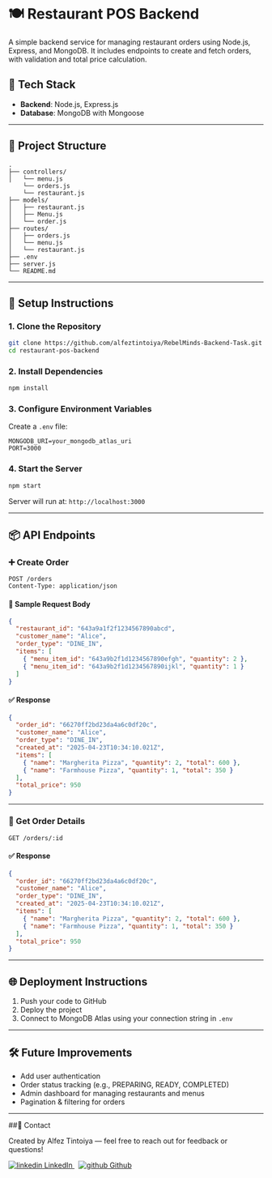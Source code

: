 # 🍽️ Restaurant POS Backend

A simple backend service for managing restaurant orders using Node.js, Express, and MongoDB. It includes endpoints to create and fetch orders, with validation and total price calculation.

## 🚀 Tech Stack

- **Backend**: Node.js, Express.js
- **Database**: MongoDB with Mongoose

---

## 📁 Project Structure

```
.
├── controllers/
│   └── menu.js      
    └── orders.js       
    └── restaurant.js      
├── models/
│   ├── restaurant.js
│   ├── Menu.js
│   └── order.js
├── routes/
│   ├── orders.js
│   └── menu.js
│   └── restaurant.js                 
├── .env
├── server.js
└── README.md
```

---

## 🔧 Setup Instructions

### 1. Clone the Repository

```bash
git clone https://github.com/alfeztintoiya/RebelMinds-Backend-Task.git
cd restaurant-pos-backend
```

### 2. Install Dependencies

```bash
npm install
```

### 3. Configure Environment Variables

Create a `.env` file:

```env
MONGODB_URI=your_mongodb_atlas_uri
PORT=3000
```

### 4. Start the Server

```bash
npm start
```

Server will run at: `http://localhost:3000`

---

## 📦 API Endpoints

### ➕ Create Order

```http
POST /orders
Content-Type: application/json
```

#### 📅 Sample Request Body

```json
{
  "restaurant_id": "643a9a1f2f1234567890abcd",
  "customer_name": "Alice",
  "order_type": "DINE_IN",
  "items": [
    { "menu_item_id": "643a9b2f1d1234567890efgh", "quantity": 2 },
    { "menu_item_id": "643a9b2f1d1234567890ijkl", "quantity": 1 }
  ]
}
```

#### ✅ Response

```json
{
  "order_id": "66270ff2bd23da4a6c0df20c",
  "customer_name": "Alice",
  "order_type": "DINE_IN",
  "created_at": "2025-04-23T10:34:10.021Z",
  "items": [
    { "name": "Margherita Pizza", "quantity": 2, "total": 600 },
    { "name": "Farmhouse Pizza", "quantity": 1, "total": 350 }
  ],
  "total_price": 950
}
```


---

### 📄 Get Order Details

```http
GET /orders/:id
```

#### ✅ Response

```json
{
  "order_id": "66270ff2bd23da4a6c0df20c",
  "customer_name": "Alice",
  "order_type": "DINE_IN",
  "created_at": "2025-04-23T10:34:10.021Z",
  "items": [
    { "name": "Margherita Pizza", "quantity": 2, "total": 600 },
    { "name": "Farmhouse Pizza", "quantity": 1, "total": 350 }
  ],
  "total_price": 950
}
```



---

## 🌐 Deployment Instructions

1. Push your code to GitHub
2. Deploy the project
3. Connect to MongoDB Atlas using your connection string in `.env`

---

## 🛠️ Future Improvements

- Add user authentication
- Order status tracking (e.g., PREPARING, READY, COMPLETED)
- Admin dashboard for managing restaurants and menus
- Pagination & filtering for orders

---
##📧 Contact

Created by Alfez Tintoiya — feel free to reach out for feedback or questions!
<p>
  <a href="https://www.linkedin.com/in/alfez-tintoiya/" rel="nofollow noreferrer">
    <img src="https://i.sstatic.net/gVE0j.png" alt="linkedin"> LinkedIn
  </a> &nbsp; 
  <a href="https://github.com/alfeztintoiya" rel="nofollow noreferrer">
    <img src="https://i.sstatic.net/tskMh.png" alt="github"> Github
  </a>
</p>